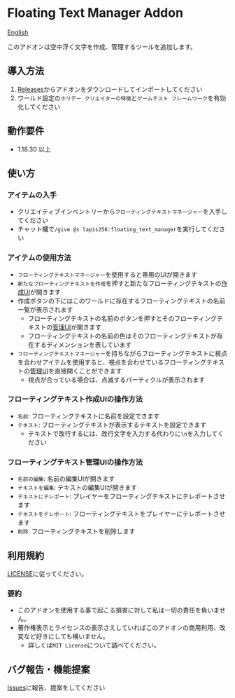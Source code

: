 # Floating Text Manager Addon
[English](README_en.md)

このアドオンは空中浮く文字を作成、管理するツールを追加します。

## 導入方法
1. [Releases](https://github.com/Lapis256/floating-text-manager/releases)からアドオンをダウンロードしてインポートしてください
2. ワールド設定の`ホリデー クリエイターの特徴`と`ゲームテスト フレームワーク`を有効化してください

## 動作要件
- 1.18.30 以上

## 使い方
### アイテムの入手
- クリエイティブインベントリーから`フローティングテキストマネージャー`を入手してください
- チャット欄で`/give @s lapis256:floating_text_manager`を実行してください

### アイテムの使用方法
- `フローティングテキストマネージャー`を使用すると専用のUIが開きます
- `新たなフローティングテキストを作成`を押すと新たなフローティングテキストの[作成UI](#フローティングテキスト作成uiの操作方法)が開きます
- 作成ボタンの下にはこのワールドに存在するフローティングテキストの名前一覧が表示されます
  - フローティングテキストの名前のボタンを押すとそのフローティングテキストの[管理UI](#フローティングテキスト管理uiの操作方法)が開きます
  - フローティングテキストの名前の色はそのフローティングテキストが存在するディメンションを表しています
- `フローティングテキストマネージャー`を持ちながらフローティングテキストに視点を合わせアイテムを使用すると、視点を合わせているフローティングテキストの[管理UI](#フローティングテキスト管理uiの操作方法)を直接開くことができます
  - 視点が合っている場合は、点滅するパーティクルが表示されます

### フローティングテキスト作成UIの操作方法
- `名前`: フローティングテキストに名前を設定できます
- `テキスト`: フローティングテキストが表示するテキストを設定できます
  - テキストで改行するには、改行文字を入力する代わりに`\n`を入力してください

### フローティングテキスト管理UIの操作方法
- `名前の編集`: 名前の編集UIが開きます
- `テキストを編集`: テキストの編集UIが開きます
- `テキストにテレポート`: プレイヤーをフローティングテキストにテレポートさせます
- `テキストをテレポート`: フローティングテキストをプレイヤーにテレポートさせます
- `削除`: フローティングテキストを削除します

## 利用規約
[LICENSE](https://github.com/Lapis256/floating-text-manager/blob/main/LICENSE)に従ってください。

### 要約
- このアドオンを使用する事で起こる損害に対して私は一切の責任を負いません。
- 著作権表示とライセンスの表示さえしていればこのアドオンの商用利用、改変など好きにしても構いません。
  - 詳しくは`MIT License`について調べてください。

## バグ報告・機能提案
[Issues](https://github.com/Lapis256/floating-text-manager/issues)に報告、提案をしてください

